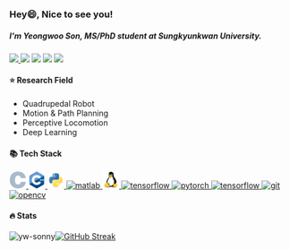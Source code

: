 ### Hey😄, Nice to see you!
##### I'm Yeongwoo Son, MS/PhD student at Sungkyunkwan University.

<a href="https://yw-sonny.github.io/"> <img src="https://img.shields.io/badge/Website-2C3E50?style=flat-square&logo=Google-chrome&logoColor=white"/> </a>
<a href="mailto:ywson96@gmail.com"><img src="https://img.shields.io/badge/Gmail-d14836?style=flat-square&logo=Gmail&logoColor=white&link=ywson96@gmail.com"/></a>
<a href="https://www.youtube.com/@YeongwooSon"><img src="https://img.shields.io/badge/Youtube-FF0000?style=flat-square&logo=Youtube&logoColor=white&link=https://www.youtube.com/@YeongwooSon"/></a>
<a href="https://orcid.org/0009-0007-1251-9415"><img src="https://img.shields.io/badge/ORCID-A6CE39?style=flat-square&logo=orcid&logoColor=white&link=https://orcid.org/0009-0007-1251-9415"/></a>
<a href="https://www.researchgate.net/profile/Yeongwoo-Son-2"><img src="https://img.shields.io/badge/researchgate-00CCBB?style=flat-square&logo=researchgate&logoColor=white&link=https://www.researchgate.net/profile/Yeongwoo-Son-2"/></a>

#### ⭐️ Research Field
- Quadrupedal Robot
- Motion & Path Planning
- Perceptive Locomotion
- Deep Learning

#### 📚 Tech Stack
<p align="left"> 
  <a href="https://www.cprogramming.com/" target="_blank" rel="noreferrer"> <img src="https://raw.githubusercontent.com/devicons/devicon/master/icons/c/c-original.svg" alt="c" width="30" height="30"/> </a> 
  <a href="https://www.w3schools.com/cpp/" target="_blank" rel="noreferrer"> <img src="https://raw.githubusercontent.com/devicons/devicon/master/icons/cplusplus/cplusplus-original.svg" alt="cplusplus" width="30" height="30"/> </a> 
  <a href="https://www.python.org" target="_blank" rel="noreferrer"> <img src="https://raw.githubusercontent.com/devicons/devicon/master/icons/python/python-original.svg" alt="python" width="30" height="30"/> </a> 
  <a href="https://www.mathworks.com/" target="_blank" rel="noreferrer"> <img src="https://upload.wikimedia.org/wikipedia/commons/2/21/Matlab_Logo.png" alt="matlab" width="30" height="30"/> </a> 
  <a href="https://www.linux.org/" target="_blank" rel="noreferrer"> <img src="https://raw.githubusercontent.com/devicons/devicon/master/icons/linux/linux-original.svg" alt="linux" width="30" height="30"/> </a> 
  <a href="https://www.ros.org" target="_blank" rel="noreferrer"> <img src="https://www.vectorlogo.zone/logos/ros/ros-icon.svg" alt="tensorflow" width="30" height="30"/> </a>  
  <a href="https://pytorch.org/" target="_blank" rel="noreferrer"> <img src="https://www.vectorlogo.zone/logos/pytorch/pytorch-icon.svg" alt="pytorch" width="30" height="30"/> </a> 
  <a href="https://www.tensorflow.org" target="_blank" rel="noreferrer"> <img src="https://www.vectorlogo.zone/logos/tensorflow/tensorflow-icon.svg" alt="tensorflow" width="30" height="30"/> </a> 
  <a href="https://git-scm.com/" target="_blank" rel="noreferrer"> <img src="https://www.vectorlogo.zone/logos/git-scm/git-scm-icon.svg" alt="git" width="30" height="30"/> </a> 
  <a href="https://opencv.org/" target="_blank" rel="noreferrer"> <img src="https://www.vectorlogo.zone/logos/opencv/opencv-icon.svg" alt="opencv" width="30" height="30"/> </a> 
</p>

#### 🔥 Stats
<p><img align="left" src="https://github-readme-stats.vercel.app/api/top-langs?username=yw-sonny&show_icons=true&locale=en&layout=compact" alt="yw-sonny" /></p>
<a href="https://git.io/streak-stats"><img src="https://streak-stats.demolab.com?user=yw-sonny&theme=ayu-light" alt="GitHub Streak" height="165"/></a>

<!--a href="https://git.io/streak-stats"><img src="https://streak-stats.demolab.com?user=son-youngwoo" alt="GitHub Streak" height="165/></a>
<a href="https://git.io/streak-stats"><img src="https://streak-stats.demolab.com?user=son-youngwoo&theme=ayu-light" alt="GitHub Streak" height="165"/></a>
<a href="https://git.io/streak-stats"><img src="https://streak-stats.demolab.com?user=son-youngwoo&theme=transparent" alt="GitHub Streak" height="165"/></a>
<a href="https://git.io/streak-stats"><img src="https://streak-stats.demolab.com?user=son-youngwoo&theme=flag-india" alt="GitHub Streak" /></a>
<a href="https://git.io/streak-stats"><img src="https://streak-stats.demolab.com?user=son-youngwoo&theme=buefy" alt="GitHub Streak" /></a>
<a href="https://git.io/streak-stats"><img src="https://streak-stats.demolab.com?user=son-youngwoo&theme=vue" alt="GitHub Streak" /></a>
<a href="https://git.io/streak-stats"><img src="https://streak-stats.demolab.com?user=son-youngwoo&theme=cobalt" alt="GitHub Streak" /></a>
<a href="https://git.io/streak-stats"><img src="https://streak-stats.demolab.com?user=son-youngwoo&theme=onedark-duo" alt="GitHub Streak" /></a>
<a href="https://git.io/streak-stats"><img src="https://streak-stats.demolab.com?user=son-youngwoo&theme=gruvbox-duo" alt="GitHub Streak" /></a-->

<!--img src="https://img.shields.io/badge/Python-3776AB?style=for-the-badge&logo=Python&logoColor=white"-->

<!--
**son-youngwoo/son-youngwoo** is a ✨ _special_ ✨ repository because its `README.md` (this file) appears on your GitHub profile.
👋
Here are some ideas to get you started:

- 🔭 I’m currently working on ...
- 🌱 I’m currently learning ...
- 👯 I’m looking to collaborate on ...
- 🤔 I’m looking for help with ...
- 💬 Ask me about ...
- 📫 How to reach me: ...
- 😄 Pronouns: ...
- ⚡ Fun fact: ...
-->

